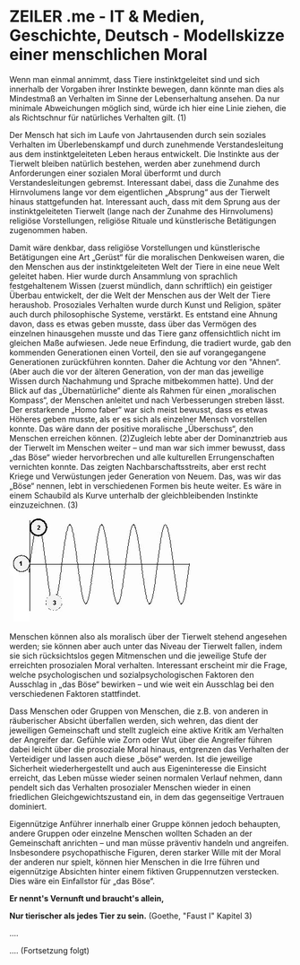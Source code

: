 # ZEILER .me - IT & Medien, Geschichte, Deutsch - Modellskizze einer menschlichen Moral

Wenn man einmal annimmt, dass Tiere instinktgeleitet sind und sich innerhalb der Vorgaben ihrer Instinkte bewegen, dann könnte man dies als Mindestmaß an Verhalten im Sinne der Lebenserhaltung ansehen. Da nur minimale Abweichungen möglich sind, würde ich hier eine Linie ziehen, die als Richtschnur für natürliches Verhalten gilt. (1)

Der Mensch hat sich im Laufe von Jahrtausenden durch sein soziales Verhalten im Überlebenskampf und durch zunehmende Verstandesleitung aus dem instinktgeleiteten Leben heraus entwickelt. Die Instinkte aus der Tierwelt bleiben natürlich bestehen, werden aber zunehmend durch Anforderungen einer sozialen Moral überformt und durch Verstandesleitungen gebremst. Interessant dabei, dass die Zunahme des Hirnvolumens lange vor dem eigentlichen „Absprung“ aus der Tierwelt hinaus stattgefunden hat. Interessant auch, dass mit dem Sprung aus der instinktgeleiteten Tierwelt (lange nach der Zunahme des Hirnvolumens) religiöse Vorstellungen, religiöse Rituale und künstlerische Betätigungen zugenommen haben.

Damit wäre denkbar, dass religiöse Vorstellungen und künstlerische Betätigungen eine Art „Gerüst“ für die moralischen Denkweisen waren, die den Menschen aus der instinktgeleiteten Welt der Tiere in eine neue Welt geleitet haben. Hier wurde durch Ansammlung von sprachlich festgehaltenem Wissen (zuerst mündlich, dann schriftlich) ein geistiger Überbau entwickelt, der die Welt der Menschen aus der Welt der Tiere heraushob. Prosoziales Verhalten wurde durch Kunst und Religion, später auch durch philosophische Systeme, verstärkt. Es entstand eine Ahnung davon, dass es etwas geben musste, dass über das Vermögen des einzelnen hinausgehen musste und das Tiere ganz offensichtlich nicht im gleichen Maße aufwiesen. Jede neue Erfindung, die tradiert wurde, gab den kommenden Generationen einen Vorteil, den sie auf vorangegangene Generationen zurückführen konnten. Daher die Achtung vor den "Ahnen“. (Aber auch die vor der älteren Generation, von der man das jeweilige Wissen durch Nachahmung und Sprache mitbekommen hatte). Und der Blick auf das „Übernatürliche“ diente als Rahmen für einen „moralischen Kompass“, der Menschen anleitet und nach Verbesserungen streben lässt. Der erstarkende „Homo faber“ war sich meist bewusst, dass es etwas Höheres geben musste, als er es sich als einzelner Mensch vorstellen konnte. Das wäre dann der positive moralische „Überschuss“, den Menschen erreichen können. (2)Zugleich lebte aber der Dominanztrieb aus der Tierwelt im Menschen weiter – und man war sich immer bewusst, dass „das Böse“ wieder hervorbrechen und alle kulturellen Errungenschaften vernichten konnte. Das zeigten Nachbarschaftsstreits, aber erst recht Kriege und Verwüstungen jeder Generation von Neuem. Das, was wir das „Böse“ nennen, lebt in verschiedenen Formen bis heute weiter. Es wäre in einem Schaubild als Kurve unterhalb der gleichbleibenden Instinkte einzuzeichnen. (3)

![](modellskizze-einer-menschlichen-moral-1.jpg)

Menschen können also als moralisch über der Tierwelt stehend angesehen werden; sie können aber auch unter das Niveau der Tierwelt fallen, indem sie sich rücksichtslos gegen Mitmenschen und die jeweilige Stufe der erreichten prosozialen Moral verhalten. Interessant erscheint mir die Frage, welche psychologischen und sozialpsychologischen Faktoren den Ausschlag in „das Böse“ bewirken – und wie weit ein Ausschlag bei den verschiedenen Faktoren stattfindet.

Dass Menschen oder Gruppen von Menschen, die z.B. von anderen in räuberischer Absicht überfallen werden, sich wehren, das dient der jeweiligen Gemeinschaft und stellt zugleich eine aktive Kritik am Verhalten der Angreifer dar. Gefühle wie Zorn oder Wut über die Angreifer führen dabei leicht über die prosoziale Moral hinaus, entgrenzen das Verhalten der Verteidiger und lassen auch diese „böse“ werden. Ist die jeweilige Sicherheit wiederhergestellt und auch aus Eigeninteresse die Einsicht erreicht, das Leben müsse wieder seinen normalen Verlauf nehmen, dann pendelt sich das Verhalten prosozialer Menschen wieder in einen friedlichen Gleichgewichtszustand ein, in dem das gegenseitige Vertrauen dominiert.

Eigennützige Anführer innerhalb einer Gruppe können jedoch behaupten, andere Gruppen oder einzelne Menschen wollten Schaden an der Gemeinschaft anrichten – und man müsse präventiv handeln und angreifen. Insbesondere psychopathische Figuren, deren starker Wille mit der Moral der anderen nur spielt, können hier Menschen in die Irre führen und eigennützige Absichten hinter einem fiktiven Gruppennutzen verstecken. Dies wäre ein Einfallstor für „das Böse“.

**Er nennt's Vernunft und braucht's allein,**

**Nur tierischer als jedes Tier zu sein.** (Goethe, "Faust I" Kapitel 3)

....

.... (Fortsetzung folgt)